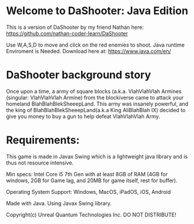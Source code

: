 # Welcome to DaShooter: Java Edition

This is a version of DaShooter by my friend Nathan here: https://github.com/nathan-coder-learn/DaShooter

Use W,A,S,D to move and click on the red enemies to shoot. 
Java runtime Enviroment is Needed. Download here at: https://www.java.com/en/

# DaShooter background story

Once upon a time, a army of square blocks (a.k.a. VlahVlahVlah Armines (singular: VlahVlahVlah Armine) from the blockiverse came to attack your homeland BlahBlahBlekSheeepLand. This army was insanely powerful, and the king of BlahBlahBlekSheeepLand(a.k.a King AliBlahBlah IX) decided to give you money to buy a gun to help defeat VlahVlahVlah Army.

# Requirements:

This game is made in Javax Swing which is a lightweight java library and is thus not resource intensive. 

Min specs: Intel Core i5 7th Gen with at least 8GB of RAM (4GB for windows, 2GB for Game lag, and 20MB for game itself, rest for buffer).

Operating System Support: Windows, MacOS, iPadOS, iOS, Android

Made with Java. Using Javax Swing library. 

Copyright(c) Unreal Quantum Technologies Inc. DO NOT DISTRIBUTE!
